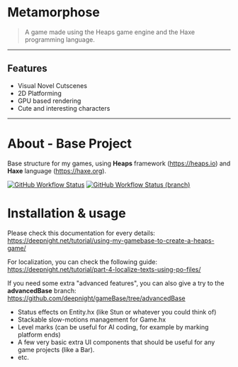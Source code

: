 # Metamorphose
> A game made using the Heaps game engine and the Haxe programming language.
----------
## Features

* Visual Novel Cutscenes
* 2D Platforming
* GPU based rendering
* Cute and interesting characters



-----------
# About - Base Project

Base structure for my games, using **Heaps** framework (https://heaps.io) and **Haxe** language (https://haxe.org).

[![GitHub Workflow Status](https://img.shields.io/github/workflow/status/deepnight/gameBase/Test%20JS%20build?label=master)](https://github.com/deepnight/gameBase/actions/workflows/testJsBuild.yml)
[![GitHub Workflow Status (branch)](https://img.shields.io/github/workflow/status/deepnight/gameBase/Test%20JS%20build/advancedBase?label=advanced%20base)](https://github.com/deepnight/gameBase/actions/workflows/testJsBuild.yml)

# Installation & usage

Please check this documentation for every details: https://deepnight.net/tutorial/using-my-gamebase-to-create-a-heaps-game/

For localization, you can check the following guide: https://deepnight.net/tutorial/part-4-localize-texts-using-po-files/

If you need some extra "advanced features", you can also give a try to the **advancedBase** branch: https://github.com/deepnight/gameBase/tree/advancedBase

 * Status effects on Entity.hx (like Stun or whatever you could think of)
 * Stackable slow-motions management for Game.hx
 * Level marks (can be useful for AI coding, for example by marking platform ends)
 * A few very basic extra UI components that should be useful for any game projects (like a Bar).
 * etc.
